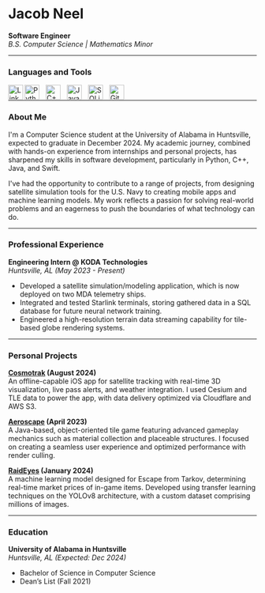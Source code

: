 # Jacob Neel

**Software Engineer**  
_B.S. Computer Science | Mathematics Minor_

---

### Languages and Tools

<a href=https://www.linkedin.com/in/jacob-neel-279b3b228/> 
<img align="left" alt="LinkedIn" width="30px" src="https://cdn.jsdelivr.net/gh/devicons/devicon/icons/linkedin/linkedin-original.svg"></a>
<img align="left" alt="Python" width="30px" style="padding-right:10px;" src='https://cdn.jsdelivr.net/gh/devicons/devicon/icons/python/python-original.svg'>
<img align="left" alt="C++" width="30px" style="padding-right:10px;" src="https://cdn.jsdelivr.net/gh/devicons/devicon/icons/cplusplus/cplusplus-original.svg">
<img align="left" alt="Java" width="30px" style="padding-right:10px;" src="https://cdn.jsdelivr.net/gh/devicons/devicon/icons/java/java-original.svg">
<img align="left" alt="SQLite" width="30px" style="padding-right:10px;" src="https://cdn.jsdelivr.net/gh/devicons/devicon/icons/sqlite/sqlite-original.svg">
<img align="left" alt="Git" width="30px" style="padding-right:10px;" src="https://cdn.jsdelivr.net/gh/devicons/devicon/icons/git/git-original.svg">
<br>

---

### About Me

I'm a Computer Science student at the University of Alabama in Huntsville, expected to graduate in December 2024. My academic journey, combined with hands-on experience from internships and personal projects, has sharpened my skills in software development, particularly in Python, C++, Java, and Swift. 

I've had the opportunity to contribute to a range of projects, from designing satellite simulation tools for the U.S. Navy to creating mobile apps and machine learning models. My work reflects a passion for solving real-world problems and an eagerness to push the boundaries of what technology can do.

---

### Professional Experience

**Engineering Intern @ KODA Technologies**  
_Huntsville, AL (May 2023 - Present)_

- Developed a satellite simulation/modeling application, which is now deployed on two MDA telemetry ships.
- Integrated and tested Starlink terminals, storing gathered data in a SQL database for future neural network training.
- Engineered a high-resolution terrain data streaming capability for tile-based globe rendering systems.

---

### Personal Projects

**[Cosmotrak](https://github.com/link2427/Cosmotrak) (August 2024)**  
An offline-capable iOS app for satellite tracking with real-time 3D visualization, live pass alerts, and weather integration. I used Cesium and TLE data to power the app, with data delivery optimized via Cloudflare and AWS S3.

**[Aeroscape](https://github.com/link2427/Aeroscape) (April 2023)**  
A Java-based, object-oriented tile game featuring advanced gameplay mechanics such as material collection and placeable structures. I focused on creating a seamless user experience and optimized performance with render culling.

**[RaidEyes](https://github.com/link2427/RaidEyes) (January 2024)**  
A machine learning model designed for Escape from Tarkov, determining real-time market prices of in-game items. Developed using transfer learning techniques on the YOLOv8 architecture, with a custom dataset comprising millions of images.

---

### Education

**University of Alabama in Huntsville**  
_Huntsville, AL (Expected: Dec 2024)_

- Bachelor of Science in Computer Science
- Dean’s List (Fall 2021)
